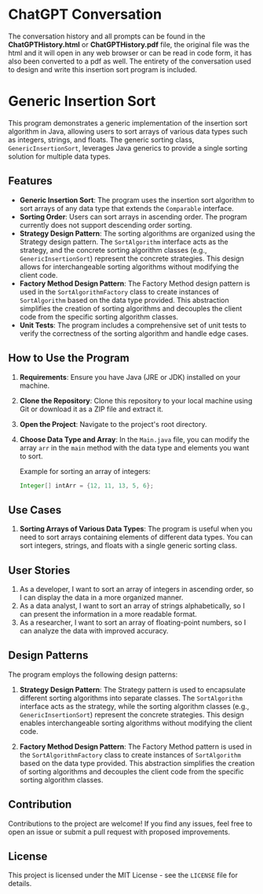 # ChatGPT Conversation

The conversation history and all prompts can be found in the **ChatGPTHistory.html** or **ChatGPTHistory.pdf** file, the original file was the html and it will open in any web browser or can be read in code form, it has also been converted to a pdf as well. The entirety of the conversation used to design and write this insertion sort program is included.

# Generic Insertion Sort

This program demonstrates a generic implementation of the insertion sort algorithm in Java, allowing users to sort arrays of various data types such as integers, strings, and floats. The generic sorting class, `GenericInsertionSort`, leverages Java generics to provide a single sorting solution for multiple data types.

## Features

- **Generic Insertion Sort**: The program uses the insertion sort algorithm to sort arrays of any data type that extends the `Comparable` interface.
- **Sorting Order**: Users can sort arrays in ascending order. The program currently does not support descending order sorting.
- **Strategy Design Pattern**: The sorting algorithms are organized using the Strategy design pattern. The `SortAlgorithm` interface acts as the strategy, and the concrete sorting algorithm classes (e.g., `GenericInsertionSort`) represent the concrete strategies. This design allows for interchangeable sorting algorithms without modifying the client code.
- **Factory Method Design Pattern**: The Factory Method design pattern is used in the `SortAlgorithmFactory` class to create instances of `SortAlgorithm` based on the data type provided. This abstraction simplifies the creation of sorting algorithms and decouples the client code from the specific sorting algorithm classes.
- **Unit Tests**: The program includes a comprehensive set of unit tests to verify the correctness of the sorting algorithm and handle edge cases.

## How to Use the Program

1. **Requirements**: Ensure you have Java (JRE or JDK) installed on your machine.

2. **Clone the Repository**: Clone this repository to your local machine using Git or download it as a ZIP file and extract it.

3. **Open the Project**: Navigate to the project's root directory.

4. **Choose Data Type and Array**: In the `Main.java` file, you can modify the array `arr` in the `main` method with the data type and elements you want to sort.

   Example for sorting an array of integers:
   ```java
   Integer[] intArr = {12, 11, 13, 5, 6};

## Use Cases

1. **Sorting Arrays of Various Data Types**: The program is useful when you need to sort arrays containing elements of different data types. You can sort integers, strings, and floats with a single generic sorting class.

## User Stories

1. As a developer, I want to sort an array of integers in ascending order, so I can display the data in a more organized manner.
2. As a data analyst, I want to sort an array of strings alphabetically, so I can present the information in a more readable format.
3. As a researcher, I want to sort an array of floating-point numbers, so I can analyze the data with improved accuracy.

## Design Patterns

The program employs the following design patterns:

1. **Strategy Design Pattern**: The Strategy pattern is used to encapsulate different sorting algorithms into separate classes. The `SortAlgorithm` interface acts as the strategy, while the sorting algorithm classes (e.g., `GenericInsertionSort`) represent the concrete strategies. This design enables interchangeable sorting algorithms without modifying the client code.

2. **Factory Method Design Pattern**: The Factory Method pattern is used in the `SortAlgorithmFactory` class to create instances of `SortAlgorithm` based on the data type provided. This abstraction simplifies the creation of sorting algorithms and decouples the client code from the specific sorting algorithm classes.

## Contribution

Contributions to the project are welcome! If you find any issues, feel free to open an issue or submit a pull request with proposed improvements.

## License

This project is licensed under the MIT License - see the `LICENSE` file for details.
